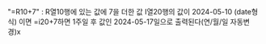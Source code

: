 "=R10+7" : R열10행에 있는 값에 7을 더한 값
I열20행의 값이 2024-05-10 (date형식) 이면
=i20+7하면 1주일 후 값인 2024-05-17일으로 출력된다(연/월/일 자동변경)x